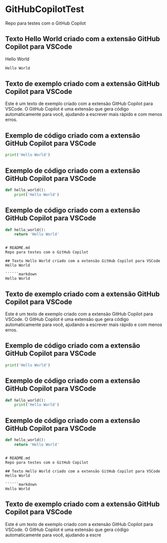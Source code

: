 # GitHubCopilotTest
Repo para testes com o GitHub Copilot

## Texto Hello World criado com a extensão GitHub Copilot para VSCode
Hello World

``````markdown
Hello World
``````

## Texto de exemplo criado com a extensão GitHub Copilot para VSCode
Este é um texto de exemplo criado com a extensão GitHub Copilot para VSCode. O GitHub Copilot é uma extensão que gera código automaticamente para você, ajudando a escrever mais rápido e com menos erros.

## Exemplo de código criado com a extensão GitHub Copilot para VSCode
```python
print('Hello World')
```

## Exemplo de código criado com a extensão GitHub Copilot para VSCode
```python
def hello_world():
    print('Hello World')
```

## Exemplo de código criado com a extensão GitHub Copilot para VSCode
```python
def hello_world():
    return 'Hello World'
```
```

# README.md
Repo para testes com o GitHub Copilot

## Texto Hello World criado com a extensão GitHub Copilot para VSCode
Hello World

``````markdown
Hello World
``````

## Texto de exemplo criado com a extensão GitHub Copilot para VSCode
Este é um texto de exemplo criado com a extensão GitHub Copilot para VSCode. O GitHub Copilot é uma extensão que gera código automaticamente para você, ajudando a escrever mais rápido e com menos erros.

## Exemplo de código criado com a extensão GitHub Copilot para VSCode
```python
print('Hello World')
```

## Exemplo de código criado com a extensão GitHub Copilot para VSCode
```python
def hello_world():
    print('Hello World')
```

## Exemplo de código criado com a extensão GitHub Copilot para VSCode
```python
def hello_world():
    return 'Hello World'
```
```

# README.md
Repo para testes com o GitHub Copilot

## Texto Hello World criado com a extensão GitHub Copilot para VSCode
Hello World

``````markdown
Hello World
``````

## Texto de exemplo criado com a extensão GitHub Copilot para VSCode
Este é um texto de exemplo criado com a extensão GitHub Copilot para VSCode. O GitHub Copilot é uma extensão que gera código automaticamente para você, ajudando a escre